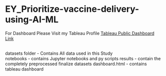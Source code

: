 # EY_Prioritize-vaccine-delivery-using-AI-ML

For Dashboard Please Visit my Tableau Profile
[Tableau Public Dashboard Link](https://public.tableau.com/profile/dinesh3497#!/)




<br/>datasets folder - Contains All data used in this Study<br/>
notebooks - contains Jupyter notebooks and py scripts
results - contain the completely preprocessed finalize datasets
dashboard.html - contains tableau dashboard 



